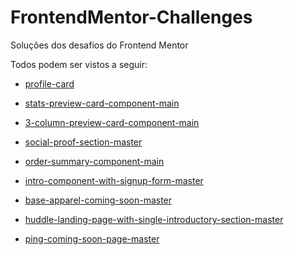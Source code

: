 # FrontendMentor-Challenges

Soluções dos desafios do Frontend Mentor

Todos podem ser vistos a seguir:

- [profile-card](https://cartao-perfil-component.netlify.app/)

- [stats-preview-card-component-main](https://card-stats-preview-component.netlify.app/)

- [3-column-preview-card-component-main](https://columns-preview-card-component-main.netlify.app/) 

- [social-proof-section-master](https://section-social-proof-master.netlify.app/)

- [order-summary-component-main](https://component-order-summary.netlify.app/)

- [intro-component-with-signup-form-master](https://intro-with-signup-form-master.netlify.app/)

- [base-apparel-coming-soon-master](https://base-apparel-master.netlify.app/)

- [huddle-landing-page-with-single-introductory-section-master](https://page-huddle-landing.netlify.app/)

- [ping-coming-soon-page-master](https://page-ping-coming-soon.netlify.app/)


